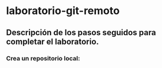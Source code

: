 # laboratorio-git-remoto

## Descripción de los pasos seguidos para completar el laboratorio.

### Crea un repositorio local:


